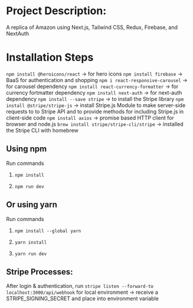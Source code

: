 # Project Description:

A replica of Amazon using Next.js, Tailwind CSS, Redux, Firebase, and NextAuth

# Installation Steps
`npm install @heroicons/react` -> for hero icons
`npm install firebase` -> BaaS for authentication and shopping
`npm i react-responsive-carousel` -> for carousel dependency
`npm install react-currency-formatter` -> for currency fortmatter dependency
`npm install next-auth` -> for next-auth dependency
`npm install --save stripe` -> to install the Stripe library
`npm install @stripe/stripe-js` -> install Stripe.js Module to make server-side requests to to Stripe API and to provide methods for including Stripe.js in client-side code
`npm install axios` -> promise based HTTP client for browser and node.js
`brew install stripe/stripe-cli/stripe` -> installed the Stripe CLI with homebrew

<!-- Data fetched from Fakestore APi, which is a REST API -->

## Using npm

Run commands

1) ```npm install```


2) ```npm run dev```


## Or using yarn

Run commands 

1) ```npm install --global yarn```

2) ```yarn install```

3) ```yarn run dev```

## Stripe Processes:

After login & authentication, run `stripe listen --forward-to localhost:3000/api/webhook` for local environment -> receive a STRIPE_SIGNING_SECRET and place into environment variable


